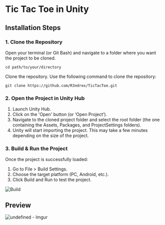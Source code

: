# Tic Tac Toe in Unity
## Installation Steps
### 1. Clone the Repository
Open your terminal (or Git Bash) and navigate to a folder where you want the project to be cloned.
```
cd path/to/your/directory
```
Clone the repository. Use the following command to clone the repository:
```
git clone https://github.com/R3ndrex/TicTacToe.git
```
### 2. Open the Project in Unity Hub
1. Launch Unity Hub.
2. Click on the 'Open' button (or ‘Open Project’).
3. Navigate to the cloned project folder and select the root folder (the one containing the Assets, Packages, and ProjectSettings folders).
4. Unity will start importing the project. This may take a few minutes depending on the size of the project.
### 3. Build & Run the Project
Once the project is successfully loaded:
1. Go to File > Build Settings.
2. Choose the target platform (PC, Android, etc.).
3. Click Build and Run to test the project.

![Build](https://i.imgur.com/MtLPOaJ.png?raw=true)

## Preview
![undefined - Imgur](https://github.com/R3ndrex/TicTacToe/assets/127026383/aefe465a-49d2-4f96-9a7e-7db638fccf3d)
